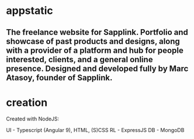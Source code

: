 # appstatic

The freelance website for Sapplink. Portfolio and showcase of past products and designs, along with a provider of a platform and hub for people interested, clients, and a general online presence. Designed and developed fully by Marc Atasoy, founder of Sapplink.
--------------------
# creation

Created with NodeJS:

UI - Typescript (Angular 9), HTML, (S)CSS
RL - ExpressJS
DB - MongoDB
